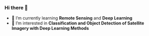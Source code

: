### Hi there 👋

- 🌱 I’m currently learning **Remote Sensing** and **Deep Learning**
- 👯 I’m interested in **Classification and Object Detection of Satellite Imagery with Deep Learning Methods**
